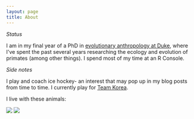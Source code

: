 ```yaml
---
layout: page
title: About
---
```


*Status*

I am in my final year of a PhD in <a target="_blank" href="https://evolutionaryanthropology.duke.edu/graduate">evolutionary anthropology at Duke</a>, where I've spent the past several years researching the ecology and evolution of primates (among other things). I spend most of my time at an R Console. 

*Side notes*

I play and coach ice hockey- an interest that may pop up in my blog posts from time to time. I currently play for <a target="_blank" href="http://english.yonhapnews.co.kr/interview/2017/04/07/16/0800000000AEN20170407003200315F.html">Team Korea</a>.

I live with these animals:

![](http://i.imgur.com/MEkiyHC.jpg) ![](http://i.imgur.com/CkMlGDj.jpg)


